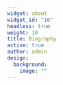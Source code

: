 ```yaml
---
widget: about
widget_id: "16"
headless: true
weight: 10
title: Biography
active: true
author: admin
design:
  background:
    image: ""
---
```

